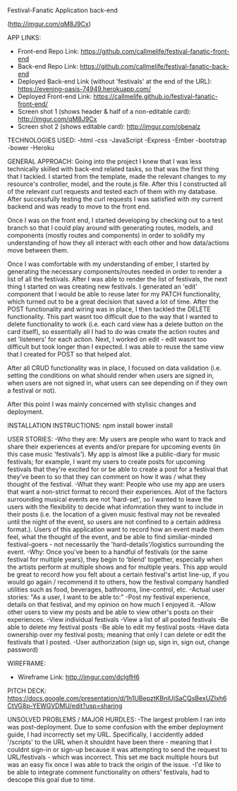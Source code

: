 Festival-Fanatic Application back-end

(http://imgur.com/qM8J9Cx)

APP LINKS:

- Front-end Repo Link: https://github.com/callmelife/festival-fanatic-front-end
- Back-end Repo Link: https://github.com/callmelife/festival-fanatic-back-end
- Deployed Back-end Link (without 'festivals' at the end of the URL): https://evening-oasis-74949.herokuapp.com/
- Deployed Front-end Link: https://callmelife.github.io/festival-fanatic-front-end/
- Screen shot 1 (shows header & half of a non-editable card): http://imgur.com/qM8J9Cx
- Screen shot 2 (shows editable card): http://imgur.com/obenalz

TECHNOLOGIES USED:
-html
-css
-JavaScript
-Express
-Ember
-bootstrap
-bower
-Heroku

GENERAL APPROACH:
Going into the project I knew that I was less technically skilled with back-end related tasks, so that was the first thing that I tackled. I started from the template, made the relevant changes to my resource's controller, model, and the route.js file. After this I constructed all of the relevant curl requests and tested each of them with my database. After successfully testing the curl requests I was satisfied with my current backend and was ready to move to the front end.

Once I was on the front end, I started developing by checking out to a test branch so that I could play around with generating routes, models, and components (mostly routes and components) in order to solidify my understanding of how they all interact with each other and how data/actions move between them.

Once I was comfortable with my understanding of ember, I started by generating the necessary components/routes needed in order to render a list of all the festivals. After I was able to render the list of festivals, the next thing I started on was creating new festivals. I generated an 'edit' component that I would be able to reuse later for my PATCH functionality, which turned out to be a great decision that saved a lot of time. After the POST functionality and wiring was in place, I then tackled the DELETE functionality. This part wasnt too difficult due to the way that I wanted to delete functionality to work (i.e. each card view has a delete button on the card itself), so essentially all I had to do was create the action routes and set 'listeners' for each action.
Next, I worked on edit - edit wasnt too difficult but took longer than I expected. I was able to reuse the same view that I created for POST so that helped alot.

After all CRUD functionality was in place, I focused on data validation (i.e. setting the conditions on what should render when users are signed in, when users are not signed in, what users can see depending on if they own a festival or not).

After this point I was mainly concerned with stylisic changes and deployment.

INSTALLATION INSTRUCTIONS:
npm install
bower install


USER STORIES:
-Who they are:
  My users are people who want to track and share their experiences at events and/or prepare for upcoming events (in this case music 'festivals'). My app is almost like a public-diary for music festivals; for example, I want my users to create posts for upcoming festivals that they're excited for or be able to create a post for a festival that they've been to so that they can comment on how it was / what they thought of the festival.
-What they want:
  People who use my app are users that want a non-strict format to record their experiences. Alot of the factors surrounding musical events are not 'hard-set', so I wanted to leave the users with the flexibility to decide what infomration they want to include in their posts (i.e. the location of a given music festival may not be revealed until the night of the event, so users are not confined to a certain address format.). Users of this application want to record how an event made them feel, what the thought of the event, and be able to find similiar-minded festival-goers - not necessarily the 'hard-details'/logistics surrounding the event.
-Why:
  Once you've been to a handful of festivals (or the same festival for multiple years), they begin to 'blend' together, especially when the artists perform at multiple shows and for multiple years. This app would be great to record how you felt about a certain festival's artist line-up, if you would go again / recommend it to others, how the festival company handled utilities such as food, beverages, bathrooms, line-control, etc.
-Actual user stories:
  "As a user, I want to be able to:"
    -Post my festival experience, details on that festival, and my opinion on how much I enjoyed it.
    -Allow other users to view my posts and be able to view other's posts on their experiences.
    -View individual festivals
    -View a list of all posted festivals
    -Be able to delete my festival posts
    -Be able to edit my festival posts
    -Have data ownership over my festival posts; meaning that only I can delete or edit the festivals that I posted.
    -User authorization (sign up, sign in, sign out, change password)

WIREFRAME:
- Wireframe Link: http://imgur.com/dclgfH6

PITCH DECK:
https://docs.google.com/presentation/d/1h1UBepztKBnlUjSaCQsBexUZIxh6CtVG8p-YEWGVDMU/edit?usp=sharing

UNSOLVED PROBLEMS / MAJOR HURDLES:
-The largest problem I ran into was post-deployment. Due to some confusion with the ember deployment guide, I had incorrectly set my URL. Specifically, I accidently added '/scripts' to the URL when it shouldnt have been there - meaning that I couldnt sign-in or sign-up because it was attempting to send the request to URL/festivals - which was incorrect. This set me back multiple hours but was an easy fix once I was able to track the origin of the issue.
-I'd like to be able to integrate comment functionality on others' festivals, had to descope this goal due to time.
